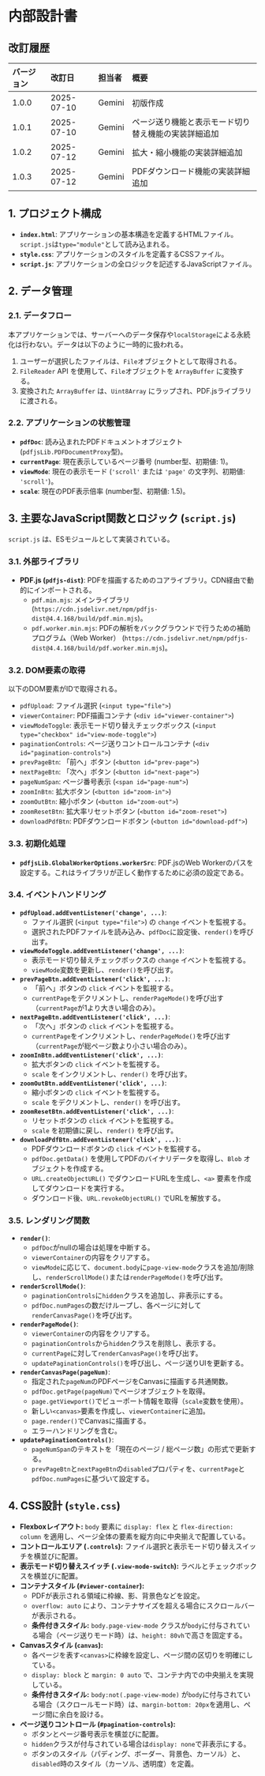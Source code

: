 # 内部設計書

## 改訂履歴

| バージョン | 改訂日     | 担当者 | 概要     |
| :--- | :--- | :--- | :--- |
| 1.0.0    | 2025-07-10 | Gemini | 初版作成 |
| 1.0.1    | 2025-07-10 | Gemini | ページ送り機能と表示モード切り替え機能の実装詳細追加 |
| 1.0.2    | 2025-07-12 | Gemini | 拡大・縮小機能の実装詳細追加
| 1.0.3    | 2025-07-12 | Gemini | PDFダウンロード機能の実装詳細追加 |

## 1. プロジェクト構成

- **`index.html`**: アプリケーションの基本構造を定義するHTMLファイル。`script.js`は`type="module"`として読み込まれる。
- **`style.css`**: アプリケーションのスタイルを定義するCSSファイル。
- **`script.js`**: アプリケーションの全ロジックを記述するJavaScriptファイル。

## 2. データ管理

### 2.1. データフロー

本アプリケーションでは、サーバーへのデータ保存や`localStorage`による永続化は行わない。データは以下のように一時的に扱われる。

1.  ユーザーが選択したファイルは、`File`オブジェクトとして取得される。
2.  `FileReader` API を使用して、`File`オブジェクトを `ArrayBuffer` に変換する。
3.  変換された `ArrayBuffer` は、`Uint8Array` にラップされ、PDF.jsライブラリに渡される。

### 2.2. アプリケーションの状態管理

- **`pdfDoc`**: 読み込まれたPDFドキュメントオブジェクト (`pdfjsLib.PDFDocumentProxy`型)。
- **`currentPage`**: 現在表示しているページ番号 (number型、初期値: 1)。
- **`viewMode`**: 現在の表示モード (`'scroll'` または `'page'` の文字列、初期値: `'scroll'`)。
- **`scale`**: 現在のPDF表示倍率 (number型、初期値: 1.5)。

## 3. 主要なJavaScript関数とロジック (`script.js`)

`script.js` は、ESモジュールとして実装されている。

### 3.1. 外部ライブラリ

- **PDF.js (`pdfjs-dist`)**: PDFを描画するためのコアライブラリ。CDN経由で動的にインポートされる。
    - `pdf.min.mjs`: メインライブラリ (`https://cdn.jsdelivr.net/npm/pdfjs-dist@4.4.168/build/pdf.min.mjs`)。
    - `pdf.worker.min.mjs`: PDFの解析をバックグラウンドで行うための補助プログラム（Web Worker） (`https://cdn.jsdelivr.net/npm/pdfjs-dist@4.4.168/build/pdf.worker.min.mjs`)。

### 3.2. DOM要素の取得

以下のDOM要素がIDで取得される。

- `pdfUpload`: ファイル選択 (`<input type="file">`)
- `viewerContainer`: PDF描画コンテナ (`<div id="viewer-container">`)
- `viewModeToggle`: 表示モード切り替えチェックボックス (`<input type="checkbox" id="view-mode-toggle">`)
- `paginationControls`: ページ送りコントロールコンテナ (`<div id="pagination-controls">`)
- `prevPageBtn`: 「前へ」ボタン (`<button id="prev-page">`)
- `nextPageBtn`: 「次へ」ボタン (`<button id="next-page">`)
- `pageNumSpan`: ページ番号表示 (`<span id="page-num">`)
- `zoomInBtn`: 拡大ボタン (`<button id="zoom-in">`)
- `zoomOutBtn`: 縮小ボタン (`<button id="zoom-out">`)
- `zoomResetBtn`: 拡大率リセットボタン (`<button id="zoom-reset">`)
- `downloadPdfBtn`: PDFダウンロードボタン (`<button id="download-pdf">`)

### 3.3. 初期化処理

- **`pdfjsLib.GlobalWorkerOptions.workerSrc`**: PDF.jsのWeb Workerのパスを設定する。これはライブラリが正しく動作するために必須の設定である。

### 3.4. イベントハンドリング

- **`pdfUpload.addEventListener('change', ...)`**:
    - ファイル選択 (`<input type="file">`) の `change` イベントを監視する。
    - 選択されたPDFファイルを読み込み、`pdfDoc`に設定後、`render()`を呼び出す。
- **`viewModeToggle.addEventListener('change', ...)`**:
    - 表示モード切り替えチェックボックスの `change` イベントを監視する。
    - `viewMode`変数を更新し、`render()`を呼び出す。
- **`prevPageBtn.addEventListener('click', ...)`**:
    - 「前へ」ボタンの `click` イベントを監視する。
    - `currentPage`をデクリメントし、`renderPageMode()`を呼び出す（`currentPage`が1より大きい場合のみ）。
- **`nextPageBtn.addEventListener('click', ...)`**:
    - 「次へ」ボタンの `click` イベントを監視する。
    - `currentPage`をインクリメントし、`renderPageMode()`を呼び出す（`currentPage`が総ページ数より小さい場合のみ）。
- **`zoomInBtn.addEventListener('click', ...)`**:
    - 拡大ボタンの `click` イベントを監視する。
    - `scale` をインクリメントし、`render()` を呼び出す。
- **`zoomOutBtn.addEventListener('click', ...)`**:
    - 縮小ボタンの `click` イベントを監視する。
    - `scale` をデクリメントし、`render()` を呼び出す。
- **`zoomResetBtn.addEventListener('click', ...)`**:
    - リセットボタンの `click` イベントを監視する。
    - `scale` を初期値に戻し、`render()` を呼び出す。
- **`downloadPdfBtn.addEventListener('click', ...)`**:
    - PDFダウンロードボタンの `click` イベントを監視する。
    - `pdfDoc.getData()` を使用してPDFのバイナリデータを取得し、`Blob` オブジェクトを作成する。
    - `URL.createObjectURL()` でダウンロードURLを生成し、`<a>` 要素を作成してダウンロードを実行する。
    - ダウンロード後、`URL.revokeObjectURL()` でURLを解放する。

### 3.5. レンダリング関数

- **`render()`**:
    - `pdfDoc`がnullの場合は処理を中断する。
    - `viewerContainer`の内容をクリアする。
    - `viewMode`に応じて、`document.body`に`page-view-mode`クラスを追加/削除し、`renderScrollMode()`または`renderPageMode()`を呼び出す。
- **`renderScrollMode()`**:
    - `paginationControls`に`hidden`クラスを追加し、非表示にする。
    - `pdfDoc.numPages`の数だけループし、各ページに対して`renderCanvasPage()`を呼び出す。
- **`renderPageMode()`**:
    - `viewerContainer`の内容をクリアする。
    - `paginationControls`から`hidden`クラスを削除し、表示する。
    - `currentPage`に対して`renderCanvasPage()`を呼び出す。
    - `updatePaginationControls()`を呼び出し、ページ送りUIを更新する。
- **`renderCanvasPage(pageNum)`**:
    - 指定された`pageNum`のPDFページをCanvasに描画する共通関数。
    - `pdfDoc.getPage(pageNum)`でページオブジェクトを取得。
    - `page.getViewport()`でビューポート情報を取得（`scale`変数を使用）。
    - 新しい`<canvas>`要素を作成し、`viewerContainer`に追加。
    - `page.render()`でCanvasに描画する。
    - エラーハンドリングを含む。
- **`updatePaginationControls()`**:
    - `pageNumSpan`のテキストを「現在のページ / 総ページ数」の形式で更新する。
    - `prevPageBtn`と`nextPageBtn`の`disabled`プロパティを、`currentPage`と`pdfDoc.numPages`に基づいて設定する。

## 4. CSS設計 (`style.css`)

- **Flexboxレイアウト:** `body` 要素に `display: flex` と `flex-direction: column` を適用し、ページ全体の要素を縦方向に中央揃えで配置している。
- **コントロールエリア (`.controls`):** ファイル選択と表示モード切り替えスイッチを横並びに配置。
- **表示モード切り替えスイッチ (`.view-mode-switch`):** ラベルとチェックボックスを横並びに配置。
- **コンテナスタイル (`#viewer-container`):**
    - PDFが表示される領域に枠線、影、背景色などを設定。
    - `overflow: auto` により、コンテナサイズを超える場合にスクロールバーが表示される。
    - **条件付きスタイル:** `body.page-view-mode` クラスが`body`に付与されている場合（ページ送りモード時）は、`height: 80vh`で高さを固定する。
- **Canvasスタイル (`canvas`):**
    - 各ページを表す`<canvas>`に枠線を設定し、ページ間の区切りを明確にしている。
    - `display: block` と `margin: 0 auto` で、コンテナ内での中央揃えを実現している。
    - **条件付きスタイル:** `body:not(.page-view-mode)` が`body`に付与されている場合（スクロールモード時）は、`margin-bottom: 20px`を適用し、ページ間に余白を設ける。
- **ページ送りコントロール (`#pagination-controls`):**
    - ボタンとページ番号表示を横並びに配置。
    - `hidden`クラスが付与されている場合は`display: none`で非表示にする。
    - ボタンのスタイル（パディング、ボーダー、背景色、カーソル）と、`disabled`時のスタイル（カーソル、透明度）を定義。